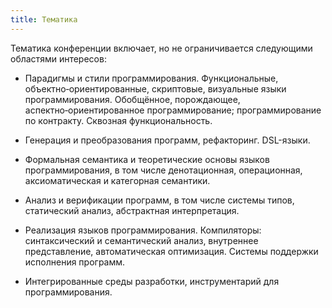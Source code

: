 ```yaml
---
title: Тематика
---
```


Тематика конференции включает, но не ограничивается 
следующими областями интересов:

* Парадигмы и стили программирования. 
    Функциональные, объектно‑ориентированные, скриптовые, 
    визуальные языки программирования. 
    Обобщённое, порождающее, аспектно‑ориентированное программирование; 
    программирование по контракту. 
    Сквозная функциональность.

* Генерация и преобразования программ, рефакторинг. 
    DSL-языки.

* Формальная семантика и теоретические основы языков программирования, 
    в том числе денотационная, операционная, 
    аксиоматическая и категорная семантики.

* Анализ и верификации программ, в том числе системы типов, 
    статический анализ, абстрактная интерпретация.

* Реализация языков программирования. 
    Компиляторы: синтаксический и семантический анализ, 
    внутреннее представление, автоматическая оптимизация. 
    Системы поддержки исполнения программ.

* Интегрированные среды разработки, 
    инструментарий для программирования.


